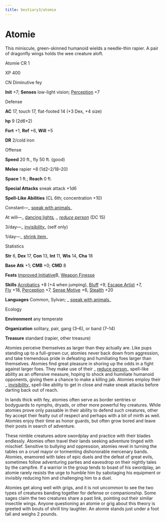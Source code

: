 ```yaml
---
title: bestiary3/atomie
---
```

# Atomie

This miniscule, green-skinned humanoid wields a needle-thin rapier. A pair of dragonfly wings holds the wee creature aloft.

Atomie CR 1

XP 400

CN Diminutive fey

**Init** +7; **Senses** low-light vision; [Perception](skills/perception.md#_perception) +7

Defense

**AC** 17, touch 17, flat-footed 14 (+3 Dex, +4 size)

**hp** 9 (2d6+2)

**Fort** +1, **Ref** +6, **Will** +5

**DR** 2/cold iron

Offense

**Speed** 20 ft., fly 50 ft. (good)

**Melee** rapier +8 (1d2–2/18–20)

**Space** 1 ft.; **Reach** 0 ft.

**Special Attacks** sneak attack +1d6

**Spell-Like Abilities** (CL 6th; concentration +10)

Constant—_ [speak with animals](spells/speakWithAnimals.md#_speak-with-animals)_

At will—_ [dancing lights](spells/dancingLights.md#_dancing-lights)_, _ [reduce person](spells/reducePerson.md#_reduce-person)_ (DC 15)

3/day—_ [invisibility](spells/invisibility.md#_invisibility)_ (self only)

1/day—_ [shrink item](spells/shrinkItem.md#_shrink-item)_

Statistics

**Str** 6, **Dex** 17, **Con** 13, **Int** 11, **Wis** 14, **Cha** 18

**Base Atk** +1; **CMB** +0; **CMD** 8

**Feats** [Improved Initiative](feats.md#_improved-initiative)B, [Weapon Finesse](feats.md#_weapon-finesse)

**Skills** [Acrobatics](skills/acrobatics.md#_acrobatics) +8 (+4 when jumping), [Bluff](skills/bluff.md#_bluff) +9, [Escape Artist](skills/escapeArtist.md#_escape-artist) +7,   
 [Fly](skills/fly.md#_fly) +18, [Perception](skills/perception.md#_perception) +7, [Sense Motive](skills/senseMotive.md#_sense-motive) +6, [Stealth](skills/stealth.md#_stealth) +20

**Languages** Common, Sylvan; _ [speak with animals](spells/speakWithAnimals.md#_speak-with-animals)_

Ecology

**Environment** any temperate

**Organization** solitary, pair, gang (3–6), or band (7–14)

**Treasure** standard (rapier, other treasure)

Atomies perceive themselves as larger than they actually are. Like pups standing up to a full-grown cur, atomies never back down from aggression, and take tremendous pride in defeating and humiliating foes larger than themselves. Atomies find great pleasure in shoring up the odds in a fight against larger foes. They make use of their _ [reduce person](spells/reducePerson.md#_reduce-person)_ spell-like ability as an offensive measure, hoping to shock and humiliate humanoid opponents, giving them a chance to make a killing jab. Atomies employ their _ [invisibility](spells/invisibility.md#_invisibility)_ spell-like ability to get in close and make sneak attacks before darting back out of reach.

In lands thick with fey, atomies often serve as border sentries or bodyguards to nymphs, dryads, or other more powerful fey creatures. While atomies prove only passable in their ability to defend such creatures, other fey accept their fealty out of respect and perhaps with a bit of mirth as well. Atomies enjoy their time as honor guards, but often grow bored and leave their posts in search of adventure.

These nimble creatures adore swordplay and practice with their blades endlessly. Atomies often travel their lands seeking adventure tinged with mischief. Sensitive to bullying and oppression, atomies revel in turning the tables on a cruel mayor or tormenting dishonorable mercenary bands. Atomies, enamored with tales of epic duels and the defeat of great evils, sometimes follow adventuring parties and eavesdrop on their nightly tales by the campfire. If a warrior in the group tends to boast of his swordplay, an atomie rarely resists the urge to humble him by sabotaging his equipment or invisibly reducing him and challenging him to a duel.

Atomies get along well with grigs, and it is not uncommon to see the two types of creatures banding together for defense or companionship. Some sages claim the two creatures share a past link, pointing out their similar insectile wings. Anyone questioning an atomie or grig about this theory is greeted with bouts of shrill tiny laughter. An atomie stands just under a foot tall and weighs 2 pounds.


